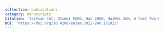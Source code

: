 ```yaml
---
collection: publications
category: manuscripts
Citation: 'YaoYuan CAI, ZhiWei FANG, Hao CHEN, HaiWei SUN, A Fast Two-Level Strang Splitting Method for Multi-Dimensional Spatial Fractional Allen-Cahn Equations with Discrete Maximum Principle, East Asian Journal on Applied Mathematics, Vol. 13, issue 2, page 340-360.'
DOI: 'https://doi.org/10.4208/eajam.2022-248.161022'
---
```

